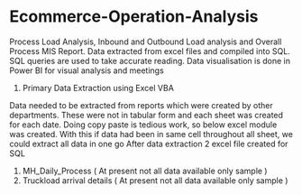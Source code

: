 # Ecommerce-Operation-Analysis
Process Load Analysis, Inbound and Outbound Load analysis and Overall Process MIS Report. Data extracted from excel files and compiled into SQL. SQL queries are used to take accurate reading. Data visualisation is done in Power BI for visual analysis and meetings

 1. Primary Data Extraction using Excel VBA
    
 Data needed to be extracted from reports which were created by other departments. These were not in tabular form and each sheet was created for each date. Doing 
 copy paste is tedious work, so below excel module was created. With this if data had been in same cell throughout all sheet, we could extract all data in one go
 After data extraction 2 excel file created for SQL
   1. MH_Daily_Process ( At present not all data available only sample )
   2. Truckload arrival details ( At present not all data available only sample )
 
 
